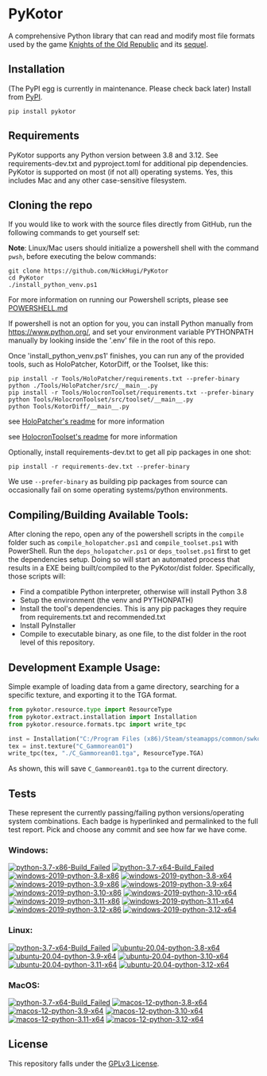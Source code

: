 
PyKotor
=======
A comprehensive Python library that can read and modify most file formats used by the game [Knights of the Old Republic](https://en.wikipedia.org/wiki/Star_Wars:_Knights_of_the_Old_Republic_(video_game)) and its [sequel](https://en.wikipedia.org/wiki/Star_Wars_Knights_of_the_Old_Republic_II:_The_Sith_Lords).

## Installation
(The PyPI egg is currently in maintenance. Please check back later) Install from [PyPI](https://pypi.org/project/PyKotor/).
```commandline
pip install pykotor
```

## Requirements
PyKotor supports any Python version between 3.8 and 3.12. See requirements-dev.txt and pyproject.toml for additional pip dependencies.
PyKotor is supported on most (if not all) operating systems. Yes, this includes Mac and any other case-sensitive filesystem.

## Cloning the repo
If you would like to work with the source files directly from GitHub, run the following commands to get yourself set:

**Note**: Linux/Mac users should initialize a powershell shell with the command `pwsh`, before executing the below commands:

```commandline
git clone https://github.com/NickHugi/PyKotor
cd PyKotor
./install_python_venv.ps1
```
For more information on running our Powershell scripts, please see [POWERSHELL.md](https://github.com/NickHugi/PyKotor/blob/master/POWERSHELL.md)

If powershell is not an option for you, you can install Python manually from https://www.python.org/, and set your environment variable PYTHONPATH manually by looking inside the '.env' file in the root of this repo.


Once 'install_python_venv.ps1' finishes, you can run any of the provided tools, such as HoloPatcher, KotorDiff, or the Toolset, like this:
```commandline
pip install -r Tools/HoloPatcher/requirements.txt --prefer-binary
python ./Tools/HoloPatcher/src/__main__.py
pip install -r Tools/HolocronToolset/requirements.txt --prefer-binary
python Tools/HolocronToolset/src/toolset/__main__.py
python Tools/KotorDiff/__main__.py
```

see [HoloPatcher's readme](https://github.com/NickHugi/PyKotor/tree/master/Tools/HoloPatcher#readme) for more information

see [HolocronToolset's readme](https://github.com/NickHugi/PyKotor/tree/master/Tools/HolocronToolset#readme) for more information

Optionally, install requirements-dev.txt to get all pip packages in one shot:
```commandline
pip install -r requirements-dev.txt --prefer-binary
```
We use `--prefer-binary` as building pip packages from source can occasionally fail on some operating systems/python environments.

## Compiling/Building Available Tools:
After cloning the repo, open any of the powershell scripts in the `compile` folder such as `compile_holopatcher.ps1` and `compile_toolset.ps1` with PowerShell. Run the `deps_holopatcher.ps1` or `deps_toolset.ps1` first to get the dependencies setup. Doing so will start an automated process that results in a EXE being built/compiled to the PyKotor/dist folder. Specifically, those scripts will:
- Find a compatible Python interpreter, otherwise will install Python 3.8
- Setup the environment (the venv and PYTHONPATH)
- Install the tool's dependencies. This is any pip packages they require from requirements.txt and recommended.txt
- Install PyInstaller
- Compile to executable binary, as one file, to the dist folder in the root level of this repository.


## Development Example Usage:
Simple example of loading data from a game directory, searching for a specific texture, and exporting it to the TGA format.
```python
from pykotor.resource.type import ResourceType
from pykotor.extract.installation import Installation
from pykotor.resource.formats.tpc import write_tpc

inst = Installation("C:/Program Files (x86)/Steam/steamapps/common/swkotor")
tex = inst.texture("C_Gammorean01")
write_tpc(tex, "./C_Gammorean01.tga", ResourceType.TGA)
```
As shown, this will save `C_Gammorean01.tga` to the current directory.

## Tests

These represent the currently passing/failing python versions/operating system combinations. Each badge is hyperlinked and permalinked to the full test report. Pick and choose any commit and see how far we have come.

### Windows:

<!-- WINDOWS-BADGES-START -->
[![python-3.7-x86-Build_Failed](https://img.shields.io/badge/python--3.7--x86_Build_Failed-lightgrey)](https://github.com/NickHugi/PyKotor/actions/runs/8406731102)
[![python-3.7-x64-Build_Failed](https://img.shields.io/badge/python--3.7--x64_Build_Failed-lightgrey)](https://github.com/NickHugi/PyKotor/actions/runs/8406731102)
[![windows-2019-python-3.8-x86](https://img.shields.io/badge/build-python--3.8--x86_Passing_615-brightgreen?style=plastic&logo=simple-icons&logoColor=%23FF5e34&label=28&labelColor=%23c71818&color=%232f991a)](https://htmlpreview.github.io/?https://github.com/NickHugi/PyKotor/blob/8b5af621c7b35ae80449d444d4696dbaa75bbb9c/tests/results/2f643a3d25f73a4aa2bc2901e94f902744ff78af/pytest_report_windows-2019_python_3.8_x86/pytest_report.html)
[![windows-2019-python-3.8-x64](https://img.shields.io/badge/build-python--3.8--x64_Passing_615-brightgreen?style=plastic&logo=simple-icons&logoColor=%23FF5e34&label=28&labelColor=%23c71818&color=%232f991a)](https://htmlpreview.github.io/?https://github.com/NickHugi/PyKotor/blob/8b5af621c7b35ae80449d444d4696dbaa75bbb9c/tests/results/2f643a3d25f73a4aa2bc2901e94f902744ff78af/pytest_report_windows-2019_python_3.8_x64/pytest_report.html)
[![windows-2019-python-3.9-x86](https://img.shields.io/badge/build-python--3.9--x86_Passing_615-brightgreen?style=plastic&logo=simple-icons&logoColor=%23FF5e34&label=28&labelColor=%23c71818&color=%232f991a)](https://htmlpreview.github.io/?https://github.com/NickHugi/PyKotor/blob/8b5af621c7b35ae80449d444d4696dbaa75bbb9c/tests/results/2f643a3d25f73a4aa2bc2901e94f902744ff78af/pytest_report_windows-2019_python_3.9_x86/pytest_report.html)
[![windows-2019-python-3.9-x64](https://img.shields.io/badge/build-python--3.9--x64_Passing_615-brightgreen?style=plastic&logo=simple-icons&logoColor=%23FF5e34&label=28&labelColor=%23c71818&color=%232f991a)](https://htmlpreview.github.io/?https://github.com/NickHugi/PyKotor/blob/8b5af621c7b35ae80449d444d4696dbaa75bbb9c/tests/results/2f643a3d25f73a4aa2bc2901e94f902744ff78af/pytest_report_windows-2019_python_3.9_x64/pytest_report.html)
[![windows-2019-python-3.10-x86](https://img.shields.io/badge/build-python--3.10--x86_Passing_615-brightgreen?style=plastic&logo=simple-icons&logoColor=%23FF5e34&label=28&labelColor=%23c71818&color=%232f991a)](https://htmlpreview.github.io/?https://github.com/NickHugi/PyKotor/blob/8b5af621c7b35ae80449d444d4696dbaa75bbb9c/tests/results/2f643a3d25f73a4aa2bc2901e94f902744ff78af/pytest_report_windows-2019_python_3.10_x86/pytest_report.html)
[![windows-2019-python-3.10-x64](https://img.shields.io/badge/build-python--3.10--x64_Passing_615-brightgreen?style=plastic&logo=simple-icons&logoColor=%23FF5e34&label=28&labelColor=%23c71818&color=%232f991a)](https://htmlpreview.github.io/?https://github.com/NickHugi/PyKotor/blob/8b5af621c7b35ae80449d444d4696dbaa75bbb9c/tests/results/2f643a3d25f73a4aa2bc2901e94f902744ff78af/pytest_report_windows-2019_python_3.10_x64/pytest_report.html)
[![windows-2019-python-3.11-x86](https://img.shields.io/badge/build-python--3.11--x86_Passing_615-brightgreen?style=plastic&logo=simple-icons&logoColor=%23FF5e34&label=28&labelColor=%23c71818&color=%232f991a)](https://htmlpreview.github.io/?https://github.com/NickHugi/PyKotor/blob/8b5af621c7b35ae80449d444d4696dbaa75bbb9c/tests/results/2f643a3d25f73a4aa2bc2901e94f902744ff78af/pytest_report_windows-2019_python_3.11_x86/pytest_report.html)
[![windows-2019-python-3.11-x64](https://img.shields.io/badge/build-python--3.11--x64_Passing_615-brightgreen?style=plastic&logo=simple-icons&logoColor=%23FF5e34&label=28&labelColor=%23c71818&color=%232f991a)](https://htmlpreview.github.io/?https://github.com/NickHugi/PyKotor/blob/8b5af621c7b35ae80449d444d4696dbaa75bbb9c/tests/results/2f643a3d25f73a4aa2bc2901e94f902744ff78af/pytest_report_windows-2019_python_3.11_x64/pytest_report.html)
[![windows-2019-python-3.12-x86](https://img.shields.io/badge/build-python--3.12--x86_Passing_615-brightgreen?style=plastic&logo=simple-icons&logoColor=%23FF5e34&label=28&labelColor=%23c71818&color=%232f991a)](https://htmlpreview.github.io/?https://github.com/NickHugi/PyKotor/blob/8b5af621c7b35ae80449d444d4696dbaa75bbb9c/tests/results/2f643a3d25f73a4aa2bc2901e94f902744ff78af/pytest_report_windows-2019_python_3.12_x86/pytest_report.html)
[![windows-2019-python-3.12-x64](https://img.shields.io/badge/build-python--3.12--x64_Passing_615-brightgreen?style=plastic&logo=simple-icons&logoColor=%23FF5e34&label=28&labelColor=%23c71818&color=%232f991a)](https://htmlpreview.github.io/?https://github.com/NickHugi/PyKotor/blob/8b5af621c7b35ae80449d444d4696dbaa75bbb9c/tests/results/2f643a3d25f73a4aa2bc2901e94f902744ff78af/pytest_report_windows-2019_python_3.12_x64/pytest_report.html)
<!-- WINDOWS-BADGES-END -->

### Linux:

<!-- LINUX-BADGES-START -->
[![python-3.7-x64-Build_Failed](https://img.shields.io/badge/python--3.7--x64_Build_Failed-lightgrey)](https://github.com/NickHugi/PyKotor/actions/runs/8406731102)
[![ubuntu-20.04-python-3.8-x64](https://img.shields.io/badge/build-python--3.8--x64_Passing_615-brightgreen?style=plastic&logo=simple-icons&logoColor=%23FF5e34&label=28&labelColor=%23c71818&color=%232f991a)](https://htmlpreview.github.io/?https://github.com/NickHugi/PyKotor/blob/8b5af621c7b35ae80449d444d4696dbaa75bbb9c/tests/results/2f643a3d25f73a4aa2bc2901e94f902744ff78af/pytest_report_ubuntu-20.04_python_3.8_x64/pytest_report.html)
[![ubuntu-20.04-python-3.9-x64](https://img.shields.io/badge/build-python--3.9--x64_Passing_615-brightgreen?style=plastic&logo=simple-icons&logoColor=%23FF5e34&label=28&labelColor=%23c71818&color=%232f991a)](https://htmlpreview.github.io/?https://github.com/NickHugi/PyKotor/blob/8b5af621c7b35ae80449d444d4696dbaa75bbb9c/tests/results/2f643a3d25f73a4aa2bc2901e94f902744ff78af/pytest_report_ubuntu-20.04_python_3.9_x64/pytest_report.html)
[![ubuntu-20.04-python-3.10-x64](https://img.shields.io/badge/build-python--3.10--x64_Passing_615-brightgreen?style=plastic&logo=simple-icons&logoColor=%23FF5e34&label=28&labelColor=%23c71818&color=%232f991a)](https://htmlpreview.github.io/?https://github.com/NickHugi/PyKotor/blob/8b5af621c7b35ae80449d444d4696dbaa75bbb9c/tests/results/2f643a3d25f73a4aa2bc2901e94f902744ff78af/pytest_report_ubuntu-20.04_python_3.10_x64/pytest_report.html)
[![ubuntu-20.04-python-3.11-x64](https://img.shields.io/badge/build-python--3.11--x64_Passing_615-brightgreen?style=plastic&logo=simple-icons&logoColor=%23FF5e34&label=28&labelColor=%23c71818&color=%232f991a)](https://htmlpreview.github.io/?https://github.com/NickHugi/PyKotor/blob/8b5af621c7b35ae80449d444d4696dbaa75bbb9c/tests/results/2f643a3d25f73a4aa2bc2901e94f902744ff78af/pytest_report_ubuntu-20.04_python_3.11_x64/pytest_report.html)
[![ubuntu-20.04-python-3.12-x64](https://img.shields.io/badge/build-python--3.12--x64_Passing_615-brightgreen?style=plastic&logo=simple-icons&logoColor=%23FF5e34&label=28&labelColor=%23c71818&color=%232f991a)](https://htmlpreview.github.io/?https://github.com/NickHugi/PyKotor/blob/8b5af621c7b35ae80449d444d4696dbaa75bbb9c/tests/results/2f643a3d25f73a4aa2bc2901e94f902744ff78af/pytest_report_ubuntu-20.04_python_3.12_x64/pytest_report.html)
<!-- LINUX-BADGES-END -->

### MacOS:

<!-- MACOS-BADGES-START -->
[![python-3.7-x64-Build_Failed](https://img.shields.io/badge/python--3.7--x64_Build_Failed-lightgrey)](https://github.com/NickHugi/PyKotor/actions/runs/8406731102)
[![macos-12-python-3.8-x64](https://img.shields.io/badge/build-python--3.8--x64_Passing_614-brightgreen?style=plastic&logo=simple-icons&logoColor=%23FF5e34&label=29&labelColor=%23c71818&color=%232f991a)](https://htmlpreview.github.io/?https://github.com/NickHugi/PyKotor/blob/8b5af621c7b35ae80449d444d4696dbaa75bbb9c/tests/results/2f643a3d25f73a4aa2bc2901e94f902744ff78af/pytest_report_macos-12_python_3.8_x64/pytest_report.html)
[![macos-12-python-3.9-x64](https://img.shields.io/badge/build-python--3.9--x64_Passing_614-brightgreen?style=plastic&logo=simple-icons&logoColor=%23FF5e34&label=29&labelColor=%23c71818&color=%232f991a)](https://htmlpreview.github.io/?https://github.com/NickHugi/PyKotor/blob/8b5af621c7b35ae80449d444d4696dbaa75bbb9c/tests/results/2f643a3d25f73a4aa2bc2901e94f902744ff78af/pytest_report_macos-12_python_3.9_x64/pytest_report.html)
[![macos-12-python-3.10-x64](https://img.shields.io/badge/build-python--3.10--x64_Passing_614-brightgreen?style=plastic&logo=simple-icons&logoColor=%23FF5e34&label=29&labelColor=%23c71818&color=%232f991a)](https://htmlpreview.github.io/?https://github.com/NickHugi/PyKotor/blob/8b5af621c7b35ae80449d444d4696dbaa75bbb9c/tests/results/2f643a3d25f73a4aa2bc2901e94f902744ff78af/pytest_report_macos-12_python_3.10_x64/pytest_report.html)
[![macos-12-python-3.11-x64](https://img.shields.io/badge/build-python--3.11--x64_Passing_614-brightgreen?style=plastic&logo=simple-icons&logoColor=%23FF5e34&label=29&labelColor=%23c71818&color=%232f991a)](https://htmlpreview.github.io/?https://github.com/NickHugi/PyKotor/blob/8b5af621c7b35ae80449d444d4696dbaa75bbb9c/tests/results/2f643a3d25f73a4aa2bc2901e94f902744ff78af/pytest_report_macos-12_python_3.11_x64/pytest_report.html)
[![macos-12-python-3.12-x64](https://img.shields.io/badge/build-python--3.12--x64_Passing_614-brightgreen?style=plastic&logo=simple-icons&logoColor=%23FF5e34&label=29&labelColor=%23c71818&color=%232f991a)](https://htmlpreview.github.io/?https://github.com/NickHugi/PyKotor/blob/8b5af621c7b35ae80449d444d4696dbaa75bbb9c/tests/results/2f643a3d25f73a4aa2bc2901e94f902744ff78af/pytest_report_macos-12_python_3.12_x64/pytest_report.html)
<!-- MACOS-BADGES-END -->

## License
This repository falls under the [GPLv3 License](https://github.com/NickHugi/PyKotor/blob/master/LICENSE).






















































































